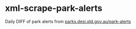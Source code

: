 # xml-scrape-park-alerts
Daily DIFF of park alerts from [parks.desi.qld.gov.au/park-alerts](https://parks.desi.qld.gov.au/park-alerts/)
